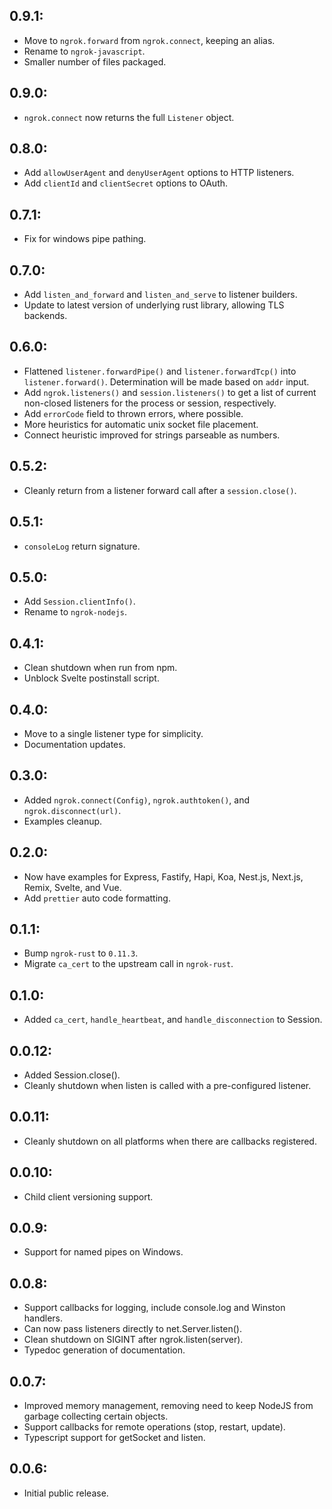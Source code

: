 ## 0.9.1:

- Move to `ngrok.forward` from `ngrok.connect`, keeping an alias.
- Rename to `ngrok-javascript`.
- Smaller number of files packaged.

## 0.9.0:

- `ngrok.connect` now returns the full `Listener` object.

## 0.8.0:

- Add `allowUserAgent` and `denyUserAgent` options to HTTP listeners.
- Add `clientId` and `clientSecret` options to OAuth.

## 0.7.1:

- Fix for windows pipe pathing.

## 0.7.0:

- Add `listen_and_forward` and `listen_and_serve` to listener builders.
- Update to latest version of underlying rust library, allowing TLS backends.

## 0.6.0:

- Flattened `listener.forwardPipe()` and `listener.forwardTcp()` into `listener.forward()`. Determination will be made based on `addr` input.
- Add `ngrok.listeners()` and `session.listeners()` to get a list of current non-closed listeners for the process or session, respectively.
- Add `errorCode` field to thrown errors, where possible.
- More heuristics for automatic unix socket file placement.
- Connect heuristic improved for strings parseable as numbers.

## 0.5.2:

- Cleanly return from a listener forward call after a `session.close()`.

## 0.5.1:

- `consoleLog` return signature.

## 0.5.0:

- Add `Session.clientInfo()`.
- Rename to `ngrok-nodejs`.

## 0.4.1:

- Clean shutdown when run from npm.
- Unblock Svelte postinstall script.

## 0.4.0:

- Move to a single listener type for simplicity.
- Documentation updates.

## 0.3.0:

- Added `ngrok.connect(Config)`, `ngrok.authtoken()`, and `ngrok.disconnect(url)`.
- Examples cleanup.

## 0.2.0:

- Now have examples for Express, Fastify, Hapi, Koa, Nest.js, Next.js, Remix, Svelte, and Vue.
- Add `prettier` auto code formatting.

## 0.1.1:

- Bump `ngrok-rust` to `0.11.3`.
- Migrate `ca_cert` to the upstream call in `ngrok-rust`.

## 0.1.0:

- Added `ca_cert`, `handle_heartbeat`, and `handle_disconnection` to Session.

## 0.0.12:

- Added Session.close().
- Cleanly shutdown when listen is called with a pre-configured listener.

## 0.0.11:

- Cleanly shutdown on all platforms when there are callbacks registered.

## 0.0.10:

- Child client versioning support.

## 0.0.9:

- Support for named pipes on Windows.

## 0.0.8:

- Support callbacks for logging, include console.log and Winston handlers.
- Can now pass listeners directly to net.Server.listen().
- Clean shutdown on SIGINT after ngrok.listen(server).
- Typedoc generation of documentation.

## 0.0.7:

- Improved memory management, removing need to keep NodeJS from garbage collecting certain objects.
- Support callbacks for remote operations (stop, restart, update).
- Typescript support for getSocket and listen.

## 0.0.6:

- Initial public release.
